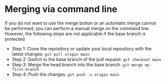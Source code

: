 # Merging via command line
If you do not want to use the merge button or an automatic merge cannot be performed, you can perform a manual merge on the command line. However, the following steps are not applicable if the base branch is protected.
	
- Step 1: Clone the repository or update your local repository with the latest changes.
 ```git pull origin main```
- Step 2: Switch to the base branch of the pull request.
 ```git checkout main```
- Step 3: Merge the head branch into the base branch.
 ```git merge my-first-branch```
- Step 4: Push the changes.
 ```git push -u origin main```
